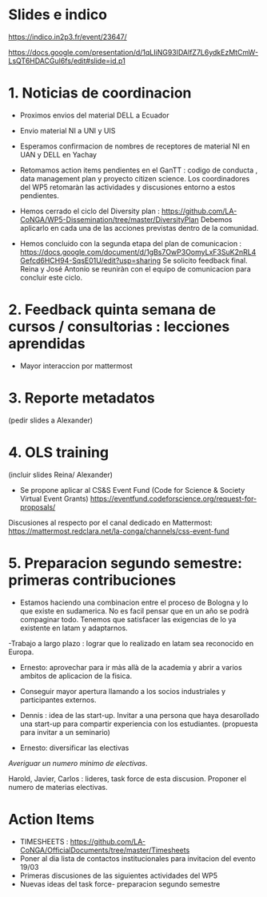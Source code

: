 
# Slides e indico

https://indico.in2p3.fr/event/23647/

https://docs.google.com/presentation/d/1qLIiNG93IDAlfZ7L6ydkEzMtCmW-LsQT6HDACGul6fs/edit#slide=id.p1


# 1. Noticias de coordinacion

- Proximos envios del material DELL a Ecuador
- Envio material NI a UNI y UIS
- Esperamos confirmacion de nombres de receptores de material NI en UAN y DELL en Yachay

- Retomamos action items pendientes en el GanTT :  codigo de conducta , data management plan y proyecto citizen science. Los coordinadores del WP5 retomaràn las actividades 
y discusiones entorno a estos pendientes.

- Hemos cerrado el ciclo del Diversity plan : https://github.com/LA-CoNGA/WP5-Dissemination/tree/master/DiversityPlan
Debemos aplicarlo en cada una de las acciones previstas dentro de la comunidad.

- Hemos concluido con la segunda etapa del plan de comunicacion : https://docs.google.com/document/d/1gBs7OwP3OomyLxF3SuK2nRL4Gefcd6HCH94-SqsE01U/edit?usp=sharing 
Se solicito feedback final. Reina y José Antonio se reuniràn con el equipo de comunicacion para concluir este ciclo.

# 2. Feedback quinta semana de cursos / consultorias : lecciones aprendidas

- Mayor interaccion por mattermost

# 3. Reporte metadatos

(pedir slides a Alexander)

# 4. OLS training

(incluir slides Reina/ Alexander)

- Se propone aplicar al CS&S Event Fund (Code for Science & Society Virtual Event Grants)
https://eventfund.codeforscience.org/request-for-proposals/

Discusiones al respecto por el canal dedicado en Mattermost:
https://mattermost.redclara.net/la-conga/channels/css-event-fund

# 5. Preparacion segundo semestre: primeras contribuciones

- Estamos haciendo una combinacion entre el proceso de Bologna y lo que existe en sudamerica. No es facil pensar que en un año se podrà compaginar todo.
Tenemos que satisfacer las exigencias de lo ya existente en latam y adaptarnos. 

-Trabajo a largo plazo : lograr que lo realizado en latam sea reconocido en Europa.

- Ernesto: aprovechar para ir màs allà de la academia y abrir a varios ambitos de aplicacion de la fisica.

- Conseguir mayor apertura llamando a los socios industriales y participantes externos.

- Dennis : idea de las start-up. Invitar a una persona que haya desarollado una start-up para compartir experiencia con los estudiantes. (propuesta para invitar a un seminario)

- Ernesto: diversificar las electivas

*Averiguar un numero minimo de electivas*.

Harold, Javier, Carlos : lideres, task force de esta discusion.
Proponer el numero de materias electivas.

# Action Items

- TIMESHEETS : https://github.com/LA-CoNGA/OfficialDocuments/tree/master/Timesheets
- Poner al dia lista de contactos institucionales para invitacion del evento 19/03
- Primeras discusiones de las siguientes actividades del WP5
- Nuevas ideas del task force- preparacion segundo semestre
